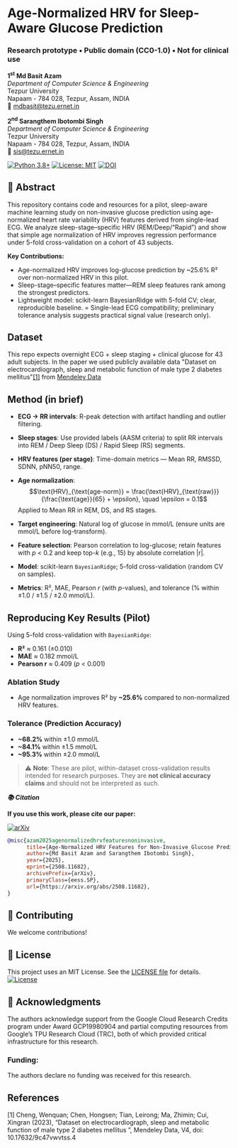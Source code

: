 # Age-Normalized HRV for Sleep-Aware Glucose Prediction
### Research prototype • Public domain (CC0-1.0) • Not for clinical use

**1<sup>st</sup> Md Basit Azam**<sup></sup>  
*Department of Computer Science & Engineering*  
Tezpur University  
Napaam - 784 028, Tezpur, Assam, INDIA  
📧 [mdbasit@tezu.ernet.in](mailto:mdbasit@tezu.ernet.in)

**2<sup>nd</sup> Sarangthem Ibotombi Singh**  
*Department of Computer Science & Engineering*  
Tezpur University  
Napaam - 784 028, Tezpur, Assam, INDIA  
📧 [sis@tezu.ernet.in](mailto:sis@tezu.ernet.in)


[![Python 3.8+](https://img.shields.io/badge/python-3.8+-blue.svg)](https://www.python.org/downloads/)
[![License: MIT](https://img.shields.io/badge/License-MIT-yellow.svg)](https://opensource.org/licenses/MIT)
[![DOI](https://img.shields.io/badge/DOI-10.48550/arXiv.2508.11682-blue)](
https://doi.org/10.48550/arXiv.2508.11682
)

## 🔬 Abstract

This repository contains code and resources for a pilot, sleep-aware machine learning study on non-invasive glucose prediction using age-normalized heart rate variability (HRV) features derived from single-lead ECG. We analyze sleep-stage–specific HRV (REM/Deep/“Rapid”) and show that simple age normalization of HRV improves regression performance under 5-fold cross-validation on a cohort of 43 subjects.

**Key Contributions:**
- Age-normalized HRV improves log-glucose prediction by ~25.6% R² over non-normalized HRV in this pilot.
- Sleep-stage–specific features matter—REM sleep features rank among the strongest predictors.
- Lightweight model: scikit-learn BayesianRidge with 5-fold CV; clear, reproducible baseline.
= Single-lead ECG compatibility; preliminary tolerance analysis suggests practical signal value (research only).

## Dataset
This repo expects overnight ECG + sleep staging + clinical glucose for 43 adult subjects. In the paper we used publicly available data "Dataset on electrocardiograph, sleep and metabolic function of male type 2 diabetes mellitus"[[1]](#1) from [Mendeley Data](https://data.mendeley.com/datasets/9c47vwvtss/4)

## Method (in brief)

- **ECG → RR intervals**: R-peak detection with artifact handling and outlier filtering.

- **Sleep stages**: Use provided labels (AASM criteria) to split RR intervals into REM / Deep Sleep (DS) / Rapid Sleep (RS) segments.

- **HRV features (per stage)**: Time-domain metrics — Mean RR, RMSSD, SDNN, pNN50, range.

- **Age normalization**:
  $$\text{HRV}_{\text{age-norm}} = \frac{\text{HRV}_{\text{raw}}}{\frac{\text{age}}{65} + \epsilon}, \quad \epsilon = 0.1$$
  Applied to Mean RR in REM, DS, and RS stages.

- **Target engineering**: Natural log of glucose in mmol/L (ensure units are mmol/L before log-transform).

- **Feature selection**: Pearson correlation to log-glucose; retain features with *p* < 0.2 and keep top-*k* (e.g., 15) by absolute correlation |r|.

- **Model**: scikit-learn `BayesianRidge`; 5-fold cross-validation (random CV on samples).

- **Metrics**: R², MAE, Pearson *r* (with *p*-values), and tolerance (% within ±1.0 / ±1.5 / ±2.0 mmol/L).

## Reproducing Key Results (Pilot)

Using 5-fold cross-validation with `BayesianRidge`:

- **R²** ≈ 0.161 (±0.010)  
- **MAE** ≈ 0.182 mmol/L  
- **Pearson r** ≈ 0.409 (*p* < 0.001)  

### Ablation Study
- Age normalization improves R² by **~25.6%** compared to non-normalized HRV features.

### Tolerance (Prediction Accuracy)
- **~68.2%** within ±1.0 mmol/L  
- **~84.1%** within ±1.5 mmol/L  
- **~95.3%** within ±2.0 mmol/L  

> ⚠️ **Note**: These are pilot, within-dataset cross-validation results intended for research purposes. They are **not clinical accuracy claims** and should not be interpreted as such.

***📚 Citation***

**If you use this work, please cite our paper:**

[![arXiv](https://img.shields.io/badge/arXiv-2507.19530-b31b1b.svg)](https://arxiv.org/pdf/2508.11682)

```bibtex
@misc{azam2025agenormalizedhrvfeaturesnoninvasive,
      title={Age-Normalized HRV Features for Non-Invasive Glucose Prediction: A Pilot Sleep-Aware Machine Learning Study}, 
      author={Md Basit Azam and Sarangthem Ibotombi Singh},
      year={2025},
      eprint={2508.11682},
      archivePrefix={arXiv},
      primaryClass={eess.SP},
      url={https://arxiv.org/abs/2508.11682}, 
}
```

## 🤝 Contributing
We welcome contributions!

## 📄 License  
This project uses an MIT License. See the [LICENSE file](LICENSE) for details.  
[![License](https://img.shields.io/badge/license-MIT-blue)](LICENSE) 

## 🙏 Acknowledgments  
The authors acknowledge support from the Google Cloud Research Credits program under 
Award GCP19980904 and partial computing resources from Google’s TPU Research Cloud (TRC), 
both of which provided critical infrastructure for this research.

### Funding:
The authors declare no funding was received for this research.

## References
<a id="1">[1]</a> 
Cheng, Wenquan; Chen, Hongsen; Tian, Leirong; Ma, Zhimin; Cui, Xingran (2023), “Dataset on electrocardiograph, sleep and metabolic function of male type 2 diabetes mellitus ”, Mendeley Data, V4, doi: 10.17632/9c47vwvtss.4
